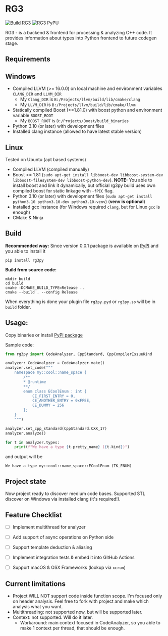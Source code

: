 RG3
====

[![Build RG3](https://github.com/DronCode/RG3/actions/workflows/build.yml/badge.svg?branch=main)](https://github.com/DronCode/RG3/actions/workflows/build.yml)
![RG3 PyPU](https://img.shields.io/pypi/v/rg3py)

RG3 - is a backend & frontend for processing & analyzing C++ code. It provides information about types into Python frontend to future codegen stage.

Requirements
------------

Windows
-------

 * Compiled LLVM (>= 16.0.0) on local machine and environment variables `CLANG_DIR` and `LLVM_DIR`
   * My `Clang_DIR` is `B:/Projects/llvm/build/lib/cmake/clang`
   * My `LLVM_DIR` is `B:/Projects/llvm/build/lib/cmake/llvm`
 * Statically compiled Boost (>=1.81.0) with boost python and environment variable `BOOST_ROOT`
   * My `BOOST_ROOT` is `B:/Projects/Boost/build_binaries`
 * Python 3.10 (or later) with development files
 * Installed clang instance (allowed to have latest stable version)

Linux
------

Tested on Ubuntu (apt based systems)

 * Compiled LLVM (compiled manually)
 * Boost >= 1.81 (`sudo apt-get install libboost-dev libboost-system-dev libboost-filesystem-dev libboost-python-dev`). **NOTE:** You able to install boost and link it dynamically, but official rg3py build uses own compiled boost for static linkage with `-fPIC` flag.
 * Python 3.10 (or later) with development files (`sudo apt-get install python3.10 python3.10-dev python3.10-venv`) (**venv is optional**)
 * Installed gcc instance (for Windows required `clang`, but for Linux `gcc` is enough)
 * CMake & Ninja

Build
-----

**Recommended way:** Since version 0.0.1 package is available on [PyPI](https://pypi.org/project/rg3py/) and you able to install it 

```
pip install rg3py
```

**Build from source code:**

```shell
mkdir build
cd build
cmake -DCMAKE_BUILD_TYPE=Release ..
cmake --build . --config Release
```

When everything is done your plugin file `rg3py.pyd` or `rg3py.so` will be in `build` folder.

Usage:
------

Copy binaries or install [PyPI package](https://pypi.org/project/rg3py/)

Sample code:

```python
from rg3py import CodeAnalyzer, CppStandard, CppCompilerIssueKind

analyzer: CodeAnalyzer = CodeAnalyzer.make()
analyzer.set_code("""
    namespace my::cool::name_space {
        /**
        * @runtime
        **/
        enum class ECoolEnum : int {
            CE_FIRST_ENTRY = 0,
            CE_ANOTHER_ENTRY = 0xFFEE,
            CE_DUMMY = 256
        };
    }
    """)

analyzer.set_cpp_standard(CppStandard.CXX_17)
analyzer.analyze()

for t in analyzer.types:
    print(f"We have a type {t.pretty_name} ({t.kind})")
```

and output will be
```text
We have a type my::cool::name_space::ECoolEnum (TK_ENUM)
```

Project state
-------------

Now project ready to discover medium code bases. Supported STL discover on Windows via installed clang (it's required!).

Feature Checklist
-----------------

 - [ ] Implement multithread for analyzer
 - [ ] Add support of async operations on Python side
 - [ ] Support template deduction & aliasing
 - [ ] Implement integration tests & embed it into GitHub Actions
 - [ ] Support macOS & OSX Frameworks (lookup via `xcrun`)


Current limitations
-------------------

 * Project WILL NOT support code inside function scope. I'm focused only on header analysis. Feel free to fork with project and make which analysis what you want.
 * Multithreading: not supported now, but will be supported later.
 * Context: not supported. Will do it later. 
   * Workaround: main context focused in CodeAnalyzer, so you able to make 1 context per thread, that should be enough. 
